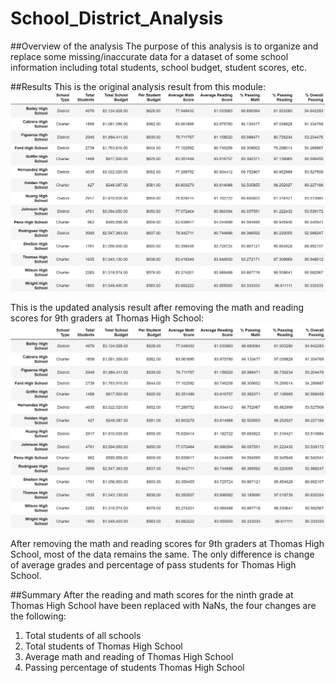 # School_District_Analysis

##Overview of the analysis
The purpose of this analysis is to organize and replace some missing/inaccurate data for a dataset of some school information including total students, school budget, student scores, etc. 

##Results
This is the original analysis result from this module:
![](https://github.com/Oysterrr/School_District_Analysis/blob/main/Resources/school_original.PNG)

This is the updated analysis result after removing the math and reading scores for 9th graders at Thomas High School:
![](https://github.com/Oysterrr/School_District_Analysis/blob/main/Resources/school_updated.PNG)

After removing the math and reading scores for 9th graders at Thomas High School, most of the data remains the same. The only difference is change of average grades and percentage of pass students for Thomas High School.

##Summary
After the reading and math scores for the ninth grade at Thomas High School have been replaced with NaNs, the four changes are the following:
1. Total students of all schools
2. Total students of Thomas High School
3. Average math and reading of Thomas High School
4. Passing percentage of students Thomas High School
